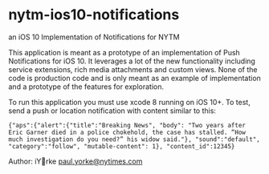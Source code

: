 # nytm-ios10-notifications
an iOS 10 Implementation of Notifications for NYTM

This application is meant as a prototype of an implementation of Push Notifications for iOS 10. It leverages a lot of the new functionality including service extensions, rich media attachments and custom views. None of the code is production code and is only meant as an example of implementation and a prototype of the features for exploration.

To run this application you must use xcode 8 running on iOS 10+. To test, send a push or location notification with content similar to this:

```
{"aps":{"alert":{"title":"Breaking News", "body": "Two years after Eric Garner died in a police chokehold, the case has stalled. “How much investigation do you need?” his widow said."}, "sound":"default", "category":"follow", "mutable-content": 1}, "content_id":12345}
```

Author: iYrke <paul.yorke@nytimes.com>
